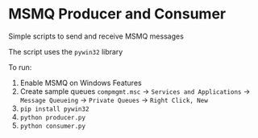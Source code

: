 # MSMQ Producer and Consumer

Simple scripts to send and receive MSMQ messages

The script uses the `pywin32` library

To run:

1. Enable MSMQ on Windows Features
2. Create sample queues `compmgmt.msc` -> `Services and Applications` -> `Message Queueing` -> `Private Queues` -> `Right Click, New`
3. `pip install pywin32`
4. `python producer.py`
5. `python consumer.py` 